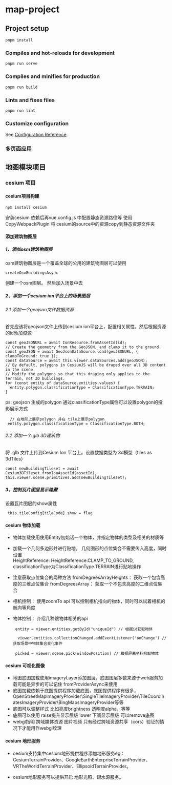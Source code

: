<!--
 * @Author: NIXY
 * @LastEditors: NIXY
 * @Date: 2023-11-20 10:29:19
 * @LastEditTime: 2023-11-27 15:24:59
 * @Description: desc
 * @FilePath: \map-project\README.md
-->
# map-project

## Project setup
```
pnpm install
```

### Compiles and hot-reloads for development
```
pnpm run serve
```

### Compiles and minifies for production
```
pnpm run build
```

### Lints and fixes files
```
pnpm run lint
```

### Customize configuration
See [Configuration Reference](https://cli.vuejs.org/config/).
### 多页面应用

## 地图模块项目

### cesium 项目
#### cesium项目构建
```
npm install cesium
```
安装cesium 依赖后再vue.config.js 中配置静态资源路径等
使用
CopyWebpackPlugin
将 cesium的source中的资源copy到静态资源文件夹


#### 添加建筑物图层
##### 1、添加osm建筑物图层
osm建筑物图层是一个覆盖全球的公用的建筑物图层可以使用
```
createOsmBuildingsAsync
```
创建一个osm图层。 然后加入场景中去

##### 2、添加一个cesium ion平台上的场景图层
###### 2.1 添加一个geojson文件数据资源
  首先应该将geojson文件上传到cesium ion平台上，配置相关属性，然后根据资源的id添加资源
  ```
  const geoJSONURL = await IonResource.fromAssetId(id);
  // Create the geometry from the GeoJSON, and clamp it to the ground.
  const geoJSON = await GeoJsonDataSource.load(geoJSONURL, { clampToGround: true });
  const dataSource = await this.viewer.dataSources.add(geoJSON);
  // By default, polygons in CesiumJS will be draped over all 3D content in the scene.
  // Modify the polygons so that this draping only applies to the terrain, not 3D buildings.
  for (const entity of dataSource.entities.values) {
    entity.polygon.classificationType = ClassificationType.TERRAIN;
  }
  ```

  ps:  geojson 生成的polygon 通过classificationType属性可以设置polygon的投影展示方式
  ```
    // 在地形上展示polygon 并在 tile上展示polygon
   entity.polygon.classificationType = ClassificationType.BOTH;
  ```

###### 2.2 添加一个.glb 3D建筑物
  将 .glb 文件上传到Cesium Ion 平台上。设置数据类型为 3d模型（tiles as 3dTiles）
  ```
  const newBuildingTileset = await Cesium3DTileset.fromIonAssetId(assetId);
  this.viewer.scene.primitives.add(newBuildingTileset);
  ```

##### 3、控制瓦片图层显示隐藏
 设置瓦片图层的show属性
 ```
  this.tileConfig[tileCode].show = flag
 ```



#### cesium 物体加载

- 物体加载使用使用Entity初始话一个物体，并指定物体的类型及相关的材质等

- 加载一个几何多边形并进行贴地。 几何图形的点位集合不需要传入高度，同时设置  
 HeightReference: HeightReference.CLAMP_TO_GROUND, 
classificationType为ClassificationType.TERRAIN进行贴地操作

- 注意获取点位集合的两种方法
  fromDegreesArrayHeights： 获取一个包含高度的三维点位集合
  fromDegreesArray：  获取一个不包含高度的二维点位集合
- 相机控制： 使用zoomTo api 可以控制相机指向的物体，同时可以试着相机的航向等角度
- 物体控制： 介绍几种跟物体相关的api

  ```
   entity = viewer.entities.getById("uniqueId") // 根据id获取物体
  ``` 
  ```
    viewer.entities.collectionChanged.addEventListener('onChange') // 获取场景中物体集合变化事件
  ```
  ```
   picked = viewer.scene.pick(windowPosition) // 根据屏幕坐标拾取物体
  ```

#### cesium  可视化图像
- 地图底图加载使用imageryLayer添加图层，底图图层多数来源于web服务加载可能是异步的可以记住  fromProviderAsync来使用
- 底图加载依赖于底图提供程序加载底图，底图提供程序有很多，OpenStreetMapImageryProvider\SingleTileImageryProvider\TileCoordinatesImageryProvider\BingMapsImageryProvider等等
- 底图可以调整样式  比如亮度brightness 透明度alpha，等等
- 底图可以使用 raise提升显示层级   lower 下调显示层级  可以remove底图
- webgl指明 跨域媒体资源 图片视频  只有经过跨域资源共享（cors）验证的情况下才能用作webgl纹理


#### cesium 地形服务

- cesium支持集中cesium地形提供程序添加地形服务eg： CesiumTerrainProvider、GoogleEarthEnterpriseTerrainProvider、VRTheWorldTerrainProvider、EllipsoidTerrainProvider。

- cesium地形服务可以提供开启 地形光照、跟水源服务。